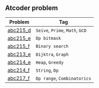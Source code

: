 ## Atcoder problem
| Problem                               | Tag |
| -----------                           | ----------- |
| [abc215_d](abc215_d)                  | `Seive`, `Prime`, `Math`, `GCD` |
| [abc215_e](abc215_e)                  | `Dp bitmask`|
| [abc215_f](abc215_f)                  | `Binary search` |
| [abc213_e](abc213_e)                  | `Dijktra`, `Graph` |
| [abc214_e](abc214_e)                  | `Heap`, `Greedy` |
| [abc214_f](abc214_f)                  | `String`, `Dp` |
| [abc217_f](abc217_f)                  | `Dp range`, `Combinatorics` |